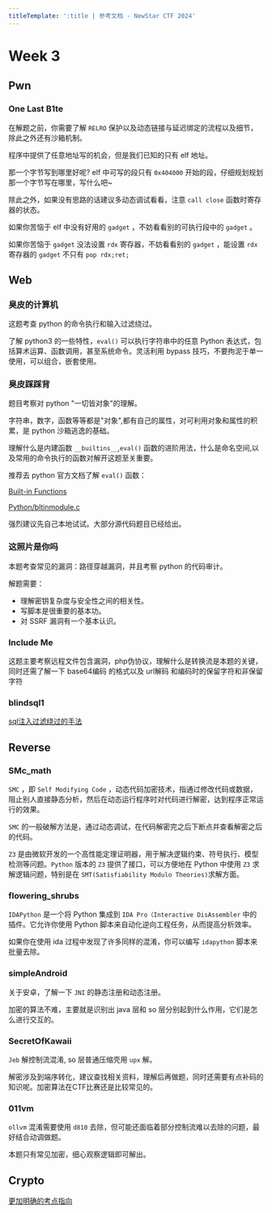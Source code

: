 ```yaml
---
titleTemplate: ':title | 参考文档 - NewStar CTF 2024'
---
```

<script setup>
import Container from '@/components/docs/Container.vue'
import Text from '@/components/docs/NonTextDetectable.vue'
</script>

# Week 3

## Pwn

### One Last B1te

<Container type='tip'>

在解题之前，你需要了解 ``RELRO`` 保护以及动态链接与延迟绑定的流程以及细节，除此之外还有沙箱机制。

</Container>

程序中提供了任意地址写的机会，但是我们已知的只有 elf 地址。

那一个字节写到哪里好呢? elf 中可写的段只有 ``0x404000`` 开始的段，仔细规划规划那一个字节写在哪里，写什么吧~

除此之外，如果没有思路的话建议多动态调试看看，注意 ``call close`` 函数时寄存器的状态。

如果你苦恼于 elf 中没有好用的 ``gadget`` ，不妨看看别的可执行段中的 ``gadget`` 。

如果你苦恼于 ``gadget`` 没法设置 ``rdx`` 寄存器，不妨看看别的 ``gadget`` ，能设置 ``rdx`` 寄存器的 ``gadget`` 不只有 ``pop rdx;ret;``

## Web

### 臭皮的计算机

<Container type='tip'>

这题考查 python 的命令执行和输入过滤绕过。

</Container>

了解 python3 的一些特性，``eval()`` 可以执行字符串中的任意 Python 表达式，包括算术运算、函数调用，甚至系统命令。灵活利用 bypass 技巧，不要拘泥于单一使用，可以组合，嵌套使用。

### 臭皮踩踩背

<Container type='tip'>

题目考察对 python "一切皆对象"的理解。

</Container>

字符串，数字，函数等等都是"对象",都有自己的属性，对可利用对象和属性的积累，是 python 沙箱逃逸的基础。

理解什么是内建函数 ``__builtins__``,``eval()`` 函数的进阶用法，什么是命名空间,以及常用的命令执行的函数对解开这题至关重要。

推荐去 python 官方文档了解 ``eval()`` 函数：

[Built-in Functions](https://docs.python.org/3/library/functions.html#eval)

[Python/bltinmodule.c](https://github.com/python/cpython/blob/main/Python/bltinmodule.c#L937)

强烈建议先自己本地试试。大部分源代码题目已经给出。

### 这照片是你吗

<Container type='tip'>

本题考查常见的漏洞：路径穿越漏洞，并且考察 python 的代码审计。

</Container>

解题需要：

- 理解密钥复杂度与安全性之间的相关性。
- 写脚本是很重要的基本功。
- 对 SSRF 漏洞有一个基本认识。

### Include Me

这题主要考察远程文件包含漏洞，php伪协议，理解什么是转换流是本题的关键，同时还需了解一下 base64编码 的格式以及 url解码 和编码时的保留字符和非保留字符

### blindsql1

[sql注入过滤绕过的手法](https://yang1k.github.io/post/sql%E6%B3%A8%E5%85%A5%E7%BB%95%E8%BF%87%E5%8E%9F%E7%90%86%E6%80%BB%E7%BB%93/)

## Reverse

### SMc_math

``SMC`` ，即 ``Self Modifying Code`` ，动态代码加密技术，指通过修改代码或数据，阻止别人直接静态分析，然后在动态运行程序时对代码进行解密，达到程序正常运行的效果。

``SMC`` 的一般破解方法是，通过动态调试，在代码解密完之后下断点并查看解密之后的代码。

``Z3`` 是由微软开发的一个高性能定理证明器，用于解决逻辑约束、符号执行、模型检测等问题。``Python`` 版本的 ``Z3`` 提供了接口，可以方便地在 Python 中使用 ``Z3`` 求解逻辑问题，特别是在 ``SMT(Satisfiability Modulo Theories)``求解方面。

### flowering_shrubs

``IDAPython`` 是一个将 Python 集成到 ``IDA Pro（Interactive DisAssembler`` 中的插件。它允许你使用 Python 脚本来自动化逆向工程任务，从而提高分析效率。

如果你在使用 ida 过程中发现了许多同样的混淆，你可以编写 ``idapython`` 脚本来批量去除。

### simpleAndroid

关于安卓，了解一下 ``JNI`` 的静态注册和动态注册。

加密的算法不难，主要就是识别出 java 层和 so 层分别起到什么作用，它们是怎么进行交互的。

### SecretOfKawaii

<Container type='tip'>

``Jeb`` 解控制流混淆, so 层普通压缩壳用 ``upx`` 解。

</Container>

解密涉及到端序转化，建议查找相关资料，理解后再做题，同时还需要有点补码的知识呢。加密算法在CTF比赛还是比较常见的。

### 011vm

``ollvm`` 混淆需要使用 ``d810`` 去除，但可能还面临着部分控制流难以去除的问题，最好结合动调做题。

本题只有常见加密，细心观察逻辑即可解出。

## Crypto

<Container type='tip'>

[更加明确的考点指向](https://en.wikipedia.org/wiki/Block_cipher_mode_of_operation)

</Container>
